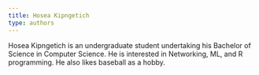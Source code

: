 ```yaml
---
title: Hosea Kipngetich
type: authors
---
```

Hosea Kipngetich is an undergraduate student undertaking his Bachelor of Science in Computer Science. He is interested in Networking, ML, and R programming. He also likes baseball as a hobby.